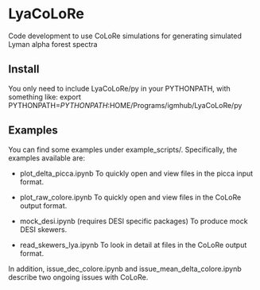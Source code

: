 # LyaCoLoRe
Code development to use CoLoRe simulations for generating simulated Lyman alpha forest spectra

## Install
You only need to include LyaCoLoRe/py in your PYTHONPATH, with something like: 
export PYTHONPATH=$PYTHONPATH:$HOME/Programs/igmhub/LyaCoLoRe/py

## Examples
You can find some examples under example_scripts/. Specifically, the examples available are:

 - plot_delta_picca.ipynb
      To quickly open and view files in the picca input format.

 - plot_raw_colore.ipynb
      To quickly open and view files in the CoLoRe output format.

 - mock_desi.ipynb (requires DESI specific packages)
      To produce mock DESI skewers.

 - read_skewers_lya.ipynb
      To look in detail at files in the CoLoRe output format.

In addition, issue_dec_colore.ipynb and issue_mean_delta_colore.ipynb describe two ongoing issues with CoLoRe.
